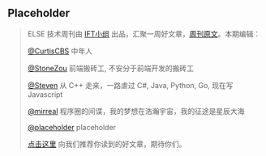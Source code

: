 ## Placeholder


> ELSE 技术周刊由 [IFT小组](https://github.com/CtripFE) 出品，汇聚一周好文章，[周刊原文](https://zhuanlan.zhihu.com/p/27208396)。本期编辑：
> 
> [@CurtisCBS](https://github.com/CurtisCBS) 中年人
> 
> [@StoneZou](https://github.com/stoneyong) 前端搬砖工, 不安分于前端开发的搬砖工
> 
> [@Steven](https://github.com/StevenX911) 从 C++ 走来，一路虐过 C#, Java, Python, Go, 现在写 Javascript
> 
> [@mirreal](https://github.com/mirreal) 程序圈的间谍，我的梦想在浩瀚宇宙，我的征途是星辰大海
> 
> [@placeholder](placeholder) placeholder
>
> [点击这里](https://github.com/CtripFE/fe-weekly/issues) 向我们推荐你读到的好文章，期待你们。
